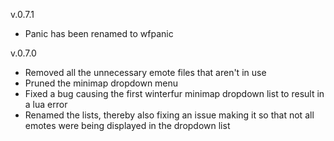 v.0.7.1
* Panic has been renamed to wfpanic

v.0.7.0
* Removed all the unnecessary emote files that aren't in use
* Pruned the minimap dropdown menu
* Fixed a bug causing the first winterfur minimap dropdown list to result in a lua error
* Renamed the lists, thereby also fixing an issue making it so that not all emotes were being displayed in the dropdown list
